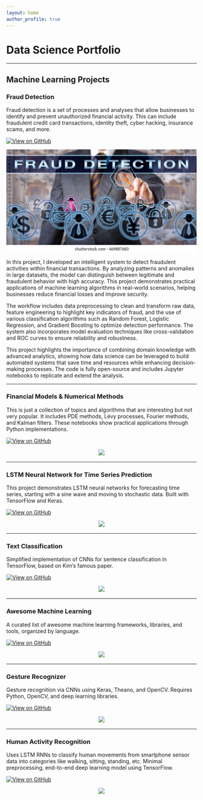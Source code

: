 ```yaml
---
layout: home
author_profile: true
---
```


# Data Science Portfolio

---

## Machine Learning Projects

### Fraud Detection

Fraud detection is a set of processes and analyses that allow businesses to identify and prevent unauthorized financial activity. This can include fraudulent credit card transactions, identity theft, cyber hacking, insurance scams, and more.

[![View on GitHub](https://img.shields.io/badge/GitHub-View_on_GitHub-blue?logo=GitHub)](https://github.com/sajankedia/fraud_detection)

<center><img src="assets/img/Fraud_Detection.jpg"/></center>


In this project, I developed an intelligent system to detect fraudulent activities within financial transactions. By analyzing patterns and anomalies in large datasets, the model can distinguish between legitimate and fraudulent behavior with high accuracy. This project demonstrates practical applications of machine learning algorithms in real-world scenarios, helping businesses reduce financial losses and improve security.

The workflow includes data preprocessing to clean and transform raw data, feature engineering to highlight key indicators of fraud, and the use of various classification algorithms such as Random Forest, Logistic Regression, and Gradient Boosting to optimize detection performance. The system also incorporates model evaluation techniques like cross-validation and ROC curves to ensure reliability and robustness.

This project highlights the importance of combining domain knowledge with advanced analytics, showing how data science can be leveraged to build automated systems that save time and resources while enhancing decision-making processes. The code is fully open-source and includes Jupyter notebooks to replicate and extend the analysis.

---

### Financial Models & Numerical Methods

This is just a collection of topics and algorithms that are interesting but not very popular. It includes PDE methods, Lévy processes, Fourier methods, and Kalman filters. These notebooks show practical applications through Python implementations.

[![View on GitHub](https://img.shields.io/badge/GitHub-View_on_GitHub-blue?logo=GitHub)](https://github.com/sajankedia/Financial-Models-Numerical-Methods)

<center><img src="assets/img/financial_modeling.jpg"/></center>

---

### LSTM Neural Network for Time Series Prediction

This project demonstrates LSTM neural networks for forecasting time series, starting with a sine wave and moving to stochastic data. Built with TensorFlow and Keras.

[![View on GitHub](https://img.shields.io/badge/GitHub-View_on_GitHub-blue?logo=GitHub)](https://github.com/sajankedia/LSTM-Neural-Network-for-Time-Series-Prediction)

<center><img src="https://camo.githubusercontent.com/a085b4fe60690252b8aa2de917c53fc3f63aec21aafea21c8f1ecb543d2c44cb/68747470733a2f2f7777772e616c74756d696e74656c6c6967656e63652e636f6d2f6173736574732f74696d652d7365726965732d70726564696374696f6e2d7573696e672d6c73746d2d646565702d6e657572616c2d6e6574776f726b732f73696e776176655f66756c6c5f7365712e706e67"/></center>

---

### Text Classification

Simplified implementation of CNNs for sentence classification in TensorFlow, based on Kim’s famous paper.

[![View on GitHub](https://img.shields.io/badge/GitHub-View_on_GitHub-blue?logo=GitHub)](https://github.com/sajankedia/cnn-text-classification-tf#readme)

<center><img src="assets/img/text_classification.png"/></center>

---

### Awesome Machine Learning

A curated list of awesome machine learning frameworks, libraries, and tools, organized by language.

[![View on GitHub](https://img.shields.io/badge/GitHub-View_on_GitHub-blue?logo=GitHub)](https://github.com/sajankedia/awesome-machine-learning)

<center><img src="assets/img/machine_learning.jpg"/></center>

---

### Gesture Recognizer

Gesture recognition via CNNs using Keras, Theano, and OpenCV. Requires Python, OpenCV, and deep learning libraries.

[![View on GitHub](https://img.shields.io/badge/GitHub-View_on_GitHub-blue?logo=GitHub)](https://github.com/sajankedia/CNNGestureRecognizer)

<center><img src="assets/img/gesture_recognition.jpg"/></center>

---

### Human Activity Recognition

Uses LSTM RNNs to classify human movements from smartphone sensor data into categories like walking, sitting, standing, etc. Minimal preprocessing, end-to-end deep learning model using TensorFlow.

[![View on GitHub](https://img.shields.io/badge/GitHub-View_on_GitHub-blue?logo=GitHub)](https://github.com/sajankedia/LSTM-Human-Activity-Recognition)

<center><img src="assets/img/human_activity.jpg"/></center>

